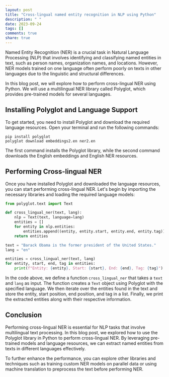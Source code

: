 ```yaml
---
layout: post
title: "Cross-lingual named entity recognition in NLP using Python"
description: " "
date: 2023-09-24
tags: []
comments: true
share: true
---
```


Named Entity Recognition (NER) is a crucial task in Natural Language Processing (NLP) that involves identifying and classifying named entities in text, such as person names, organization names, and locations. However, NER models trained on one language often perform poorly on texts in other languages due to the linguistic and structural differences.

In this blog post, we will explore how to perform cross-lingual NER using Python. We will use a multilingual NER library called Polyglot, which provides pre-trained models for several languages.

## Installing Polyglot and Language Support

To get started, you need to install Polyglot and download the required language resources. Open your terminal and run the following commands:

```
pip install polyglot
polyglot download embeddings2.en ner2.en
```

The first command installs the Polyglot library, while the second command downloads the English embeddings and English NER resources.

## Performing Cross-lingual NER

Once you have installed Polyglot and downloaded the language resources, you can start performing cross-lingual NER. Let's begin by importing the necessary libraries and loading the required language models:

```python
from polyglot.text import Text

def cross_lingual_ner(text, lang):
    nlp = Text(text, language=lang)
    entities = []
    for entity in nlp.entities:
        entities.append((entity, entity.start, entity.end, entity.tag))
    return entities

text = "Barack Obama is the former president of the United States."
lang = "en"

entities = cross_lingual_ner(text, lang)
for entity, start, end, tag in entities:
    print(f"Entity: {entity}, Start: {start}, End: {end}, Tag: {tag}")
```

In the code above, we define a function `cross_lingual_ner` that takes a `text` and `lang` as input. The function creates a `Text` object using Polyglot with the specified language. We then iterate over the entities found in the text and store the entity, start position, end position, and tag in a list. Finally, we print the extracted entities along with their respective information.

## Conclusion

Performing cross-lingual NER is essential for NLP tasks that involve multilingual text processing. In this blog post, we explored how to use the Polyglot library in Python to perform cross-lingual NER. By leveraging pre-trained models and language resources, we can extract named entities from texts in different languages effectively.

To further enhance the performance, you can explore other libraries and techniques such as training custom NER models on parallel data or using machine translation to preprocess the text before performing NER.